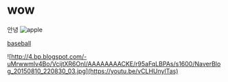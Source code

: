 # wow
안녕
![apple](http://4.bp.blogspot.com/-uMrwwmlv4Bo/VcijtXR6OnI/AAAAAAAACKE/r95aFqLBPAs/s1600/NaverBlog_20150810_220830_03.jpg)





[baseball](https://youtu.be/vCLHUnylTas)


![http://4.bp.blogspot.com/-uMrwwmlv4Bo/VcijtXR6OnI/AAAAAAAACKE/r95aFqLBPAs/s1600/NaverBlog_20150810_220830_03.jpg](https://youtu.be/vCLHUnylTas)



